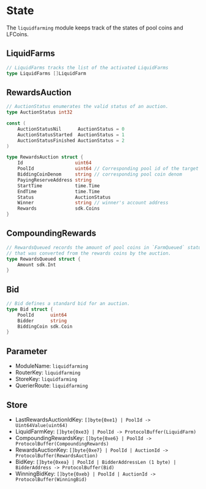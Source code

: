 <!-- order: 2 -->

# State

The `liquidfarming` module keeps track of the states of pool coins and LFCoins.

## LiquidFarms

```go
// LiquidFarms tracks the list of the activated LiquidFarms
type LiquidFarms []LiquidFarm
```

## RewardsAuction

```go
// AuctionStatus enumerates the valid status of an auction.
type AuctionStatus int32

const (
	AuctionStatusNil      AuctionStatus = 0
	AuctionStatusStarted  AuctionStatus = 1
	AuctionStatusFinished AuctionStatus = 2
)

type RewardsAuction struct {
	Id                   uint64
	PoolId               uint64 // Corresponding pool id of the target liquid farm
	BiddingCoinDenom     string // corresponding pool coin denom
	PayingReserveAddress string
	StartTime            time.Time
	EndTime              time.Time
	Status               AuctionStatus
	Winner               string // winner's account address
	Rewards              sdk.Coins
}
```

## CompoundingRewards

```go
// RewardsQueued records the amount of pool coins in `FarmQueued` status
// that was converted from the rewards coins by the auction.
type RewardsQueued struct {
	Amount sdk.Int 
}
```

## Bid

```go
// Bid defines a standard bid for an auction.
type Bid struct {
	PoolId      uint64
	Bidder      string
	BiddingCoin sdk.Coin
}
```

## Parameter

- ModuleName: `liquidfarming`
- RouterKey: `liquidfarming`
- StoreKey: `liquidfarming`
- QuerierRoute: `liquidfarming`

## Store

- LastRewardsAuctionIdKey: `[]byte{0xe1} | PoolId -> Uint64Value(uint64)`
- LiquidFarmKey: `[]byte{0xe3} | PoolId -> ProtocolBuffer(LiquidFarm)`
- CompoundingRewardsKey: `[]byte{0xe6} | PoolId -> ProtocolBuffer(CompoundingRewards)`
- RewardsAuctionKey: `[]byte{0xe7} | PoolId | AuctionId -> ProtocolBuffer(RewardsAuction)`
- BidKey: `[]byte{0xea} | PoolId | BidderAddressLen (1 byte) | BidderAddress -> ProtocolBuffer(Bid)`
- WinningBidKey: `[]byte{0xeb} | PoolId | AuctionId -> ProtocolBuffer(WinningBid)`